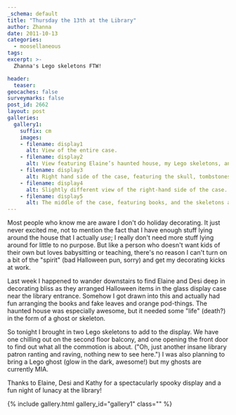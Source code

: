 ```yaml
---
_schema: default
title: "Thursday the 13th at the Library"
author: Zhanna
date: 2011-10-13
categories:
  - moosellaneous
tags:
excerpt: >- 
  Zhanna's Lego skeletons FTW!

header:
  teaser:
geocaches: false
surveymarks: false
post_id: 2662
layout: post
galleries:
  gallery1:
    suffix: cm
    images:
    - filename: display1
      alt: View of the entire case.
    - filename: display2
      alt: View featuring Elaine’s haunted house, my Lego skeletons, and Mary’s glow in the dark bat (look in the tree).
    - filename: display3
      alt: Right hand side of the case, featuring the skull, tombstones, and Elaine's Edward Gorey book that I want. 
    - filename: display4
      alt: Slightly different view of the right-hand side of the case.  
    - filename: display5
      alt: The middle of the case, featuring books, and the skeletons are peeking in there too!
---
```


Most people who know me are aware I don't do holiday decorating.  It just never excited me, not to mention the fact that I have enough stuff lying around the house that I actually _use_; I really don't need more stuff lying around for little to no purpose.  But like a person who doesn't want kids of their own but loves babysitting or teaching, there's no reason I can't turn on a bit of the "spirit" (bad Halloween pun, sorry) and get my decorating kicks at work.

Last week I happened to wander downstairs to find Elaine and Desi deep in decorating bliss as they arranged Halloween items in the glass display case near the library entrance.  Somehow I got drawn into this and actually had fun arranging the books and fake leaves and orange pod-things.  The haunted house was especially awesome, but it needed some "life" (death?) in the form of a ghost or skeleton.  

So tonight I brought in two Lego skeletons to add to the display.  We have one chilling out on the second floor balcony, and one opening the front door to find out what all the commotion is about.  ("Oh, just another insane library patron ranting and raving, nothing new to see here.")  I was also planning to bring a Lego ghost (glow in the dark, awesome!) but my ghosts are currently MIA.

Thanks to Elaine, Desi and Kathy for a spectacularly spooky display and a fun night of lunacy at the library!

{% include gallery.html gallery_id="gallery1" class="" %}